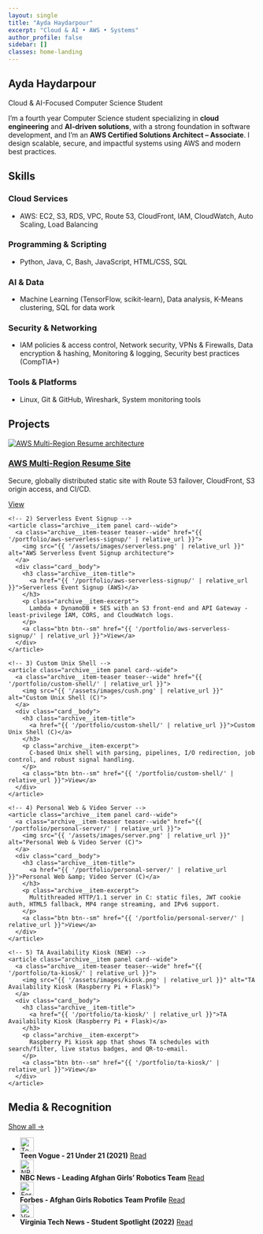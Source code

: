 ```yaml
---
layout: single
title: "Ayda Haydarpour"
excerpt: "Cloud & AI • AWS • Systems"
author_profile: false
sidebar: []
classes: home-landing
---
```


<!-- HERO -->
<section class="hero-landing">
  <div class="hero-inner">
    <h1 class="hero-title">Ayda Haydarpour</h1>
    <p class="hero-subtitle">Cloud &amp; AI-Focused Computer Science Student</p>
    <p class="hero-intro">
      I’m a fourth year Computer Science student specializing in <strong>cloud engineering</strong> and
      <strong>AI-driven solutions</strong>, with a strong foundation in software development, and I’m an
      <strong>AWS Certified Solutions Architect – Associate</strong>. I design scalable, secure, and impactful systems
      using AWS and modern best practices.
    </p>
  </div>
</section>

<!-- SKILLS -->
<section class="section panel section-tight" id="skills">
  <h2>Skills</h2>
  <div class="skills-card">
    <div class="skills-col">
      <h3>Cloud Services</h3>
      <ul>
        <li>AWS: EC2, S3, RDS, VPC, Route 53, CloudFront, IAM, CloudWatch, Auto Scaling, Load Balancing</li>
      </ul>
      <h3>Programming &amp; Scripting</h3>
      <ul>
        <li>Python, Java, C, Bash, JavaScript, HTML/CSS, SQL</li>
      </ul>
      <h3>AI &amp; Data</h3>
      <ul>
        <li>Machine Learning (TensorFlow, scikit-learn), Data analysis, K-Means clustering, SQL for data work</li>
      </ul>
    </div>
    <div class="skills-col">
      <h3>Security &amp; Networking</h3>
      <ul>
        <li>IAM policies &amp; access control, Network security, VPNs &amp; Firewalls, Data encryption &amp; hashing,
            Monitoring &amp; logging, Security best practices (CompTIA+)</li>
      </ul>
      <h3>Tools &amp; Platforms</h3>
      <ul>
        <li>Linux, Git &amp; GitHub, Wireshark, System monitoring tools</li>
      </ul>
    </div>
  </div>
</section>

<!-- PROJECTS — GRID -->
<section class="section panel section-tight" id="projects">
  <div class="section-header">
    <h2>Projects</h2>
  </div>

  <div class="entries-grid--wide">
    <!-- 1) AWS Multi-Region Resume -->
    <article class="archive__item panel card--wide">
      <a class="archive__item-teaser teaser--wide" href="{{ '/portfolio/aws-multi-region-resume/' | relative_url }}">
        <img src="{{ '/assets/images/diagram.png' | relative_url }}" alt="AWS Multi-Region Resume architecture">
      </a>
      <div class="card__body">
        <h3 class="archive__item-title">
          <a href="{{ '/portfolio/aws-multi-region-resume/' | relative_url }}">AWS Multi-Region Resume Site</a>
        </h3>
        <p class="archive__item-excerpt">
          Secure, globally distributed static site with Route 53 failover, CloudFront, S3 origin access, and CI/CD.
        </p>
        <a class="btn btn--sm" href="{{ '/portfolio/aws-multi-region-resume/' | relative_url }}">View</a>
      </div>
    </article>

    <!-- 2) Serverless Event Signup -->
    <article class="archive__item panel card--wide">
      <a class="archive__item-teaser teaser--wide" href="{{ '/portfolio/aws-serverless-signup/' | relative_url }}">
        <img src="{{ '/assets/images/serverless.png' | relative_url }}" alt="AWS Serverless Event Signup architecture">
      </a>
      <div class="card__body">
        <h3 class="archive__item-title">
          <a href="{{ '/portfolio/aws-serverless-signup/' | relative_url }}">Serverless Event Signup (AWS)</a>
        </h3>
        <p class="archive__item-excerpt">
          Lambda + DynamoDB + SES with an S3 front-end and API Gateway - least-privilege IAM, CORS, and CloudWatch logs.
        </p>
        <a class="btn btn--sm" href="{{ '/portfolio/aws-serverless-signup/' | relative_url }}">View</a>
      </div>
    </article>

    <!-- 3) Custom Unix Shell -->
    <article class="archive__item panel card--wide">
      <a class="archive__item-teaser teaser--wide" href="{{ '/portfolio/custom-shell/' | relative_url }}">
        <img src="{{ '/assets/images/cush.png' | relative_url }}" alt="Custom Unix Shell (C)">
      </a>
      <div class="card__body">
        <h3 class="archive__item-title">
          <a href="{{ '/portfolio/custom-shell/' | relative_url }}">Custom Unix Shell (C)</a>
        </h3>
        <p class="archive__item-excerpt">
          C-based Unix shell with parsing, pipelines, I/O redirection, job control, and robust signal handling.
        </p>
        <a class="btn btn--sm" href="{{ '/portfolio/custom-shell/' | relative_url }}">View</a>
      </div>
    </article>

    <!-- 4) Personal Web & Video Server -->
    <article class="archive__item panel card--wide">
      <a class="archive__item-teaser teaser--wide" href="{{ '/portfolio/personal-server/' | relative_url }}">
        <img src="{{ '/assets/images/server.png' | relative_url }}" alt="Personal Web & Video Server (C)">
      </a>
      <div class="card__body">
        <h3 class="archive__item-title">
          <a href="{{ '/portfolio/personal-server/' | relative_url }}">Personal Web &amp; Video Server (C)</a>
        </h3>
        <p class="archive__item-excerpt">
          Multithreaded HTTP/1.1 server in C: static files, JWT cookie auth, HTML5 fallback, MP4 range streaming, and IPv6 support.
        </p>
        <a class="btn btn--sm" href="{{ '/portfolio/personal-server/' | relative_url }}">View</a>
      </div>
    </article>

    <!-- 5) TA Availability Kiosk (NEW) -->
    <article class="archive__item panel card--wide">
      <a class="archive__item-teaser teaser--wide" href="{{ '/portfolio/ta-kiosk/' | relative_url }}">
        <img src="{{ '/assets/images/kiosk.png' | relative_url }}" alt="TA Availability Kiosk (Raspberry Pi + Flask)">
      </a>
      <div class="card__body">
        <h3 class="archive__item-title">
          <a href="{{ '/portfolio/ta-kiosk/' | relative_url }}">TA Availability Kiosk (Raspberry Pi + Flask)</a>
        </h3>
        <p class="archive__item-excerpt">
          Raspberry Pi kiosk app that shows TA schedules with search/filter, live status badges, and QR-to-email.
        </p>
        <a class="btn btn--sm" href="{{ '/portfolio/ta-kiosk/' | relative_url }}">View</a>
      </div>
    </article>
  </div>
</section>

<!-- MEDIA -->
<section class="section panel section-tight" id="media">
  <div class="section-header">
    <h2>Media & Recognition</h2>
    <a class="section-link as-link" href="{{ '/media/' | relative_url }}">Show all →</a>
  </div>

  <ul class="media-list">
    <li>
      <span class="media-icon"><img src="{{ '/assets/icons/vogue.svg' | relative_url }}" alt="Teen Vogue" width="28" height="28" loading="lazy"></span>
      <div class="media-text"><strong>Teen Vogue - 21 Under 21 (2021)</strong>
        <a href="https://www.teenvogue.com/gallery/teen-vogues-21-under-21-2021" target="_blank" rel="noopener">Read</a>
      </div>
    </li>
    <li>
      <span class="media-icon"><img src="{{ '/assets/icons/nbc.svg' | relative_url }}" alt="NBC News" width="28" height="28" loading="lazy"></span>
      <div class="media-text"><strong>NBC News - Leading Afghan Girls’ Robotics Team</strong>
        <a href="https://www.nbcnews.com/news/world/afghan-female-robotics-team-defiant-after-fleeing-taliban-qatar-n1277464" target="_blank" rel="noopener">Read</a>
      </div>
    </li>
    <li>
      <span class="media-icon"><img src="{{ '/assets/icons/forbes.svg' | relative_url }}" alt="Forbes" width="28" height="28" loading="lazy"></span>
      <div class="media-text"><strong>Forbes - Afghan Girls Robotics Team Profile</strong>
        <a href="https://www.forbes.com/profile/afghan-girls-robotic-team/" target="_blank" rel="noopener">Read</a>
      </div>
    </li>
    <li>
      <span class="media-icon"><img src="{{ '/assets/icons/vt.svg' | relative_url }}" alt="Virginia Tech News" width="28" height="28" loading="lazy"></span>
      <div class="media-text"><strong>Virginia Tech News - Student Spotlight (2022)</strong>
        <a href="https://news.vt.edu/articles/2022/09/ayda-haydarpour.html" target="_blank" rel="noopener">Read</a>
      </div>
    </li>
  </ul>
</section>

